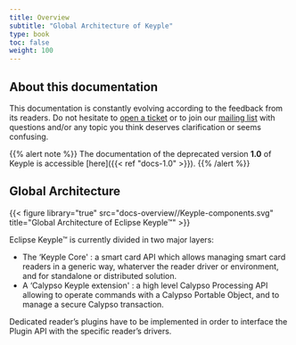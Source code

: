 ```yaml
---
title: Overview
subtitle: "Global Architecture of Keyple"
type: book
toc: false
weight: 100
---
```

## About this documentation

This documentation is constantly evolving according to the feedback from its readers. Do not hesitate to [open a ticket](https://github.com/eclipse/keyple-website/issues) or to join our [mailing list](https://accounts.eclipse.org/mailing-list/keyple-dev) with questions and/or any topic you think deserves clarification or seems confusing.

{{% alert note %}}
The documentation of the deprecated version **1.0** of Keyple is accessible [here]({{< ref "docs-1.0" >}}).
{{% /alert %}}



## Global Architecture

{{< figure library="true" src="docs-overview//Keyple-components.svg" title="Global Architecture of Eclipse Keyple™" >}}

Eclipse Keyple™ is currently divided in two major layers:
- The ‘Keyple Core' : a smart card API which allows managing smart card readers in a generic way, whaterver the reader driver or environment, and for standalone or distributed solution.
- A ‘Calypso Keyple extension' : a high level Calypso Processing API allowing to operate commands with a Calypso Portable Object, and to manage a secure Calypso transaction.

Dedicated reader’s plugins have to be implemented in order to interface the Plugin API with the specific reader’s drivers.
